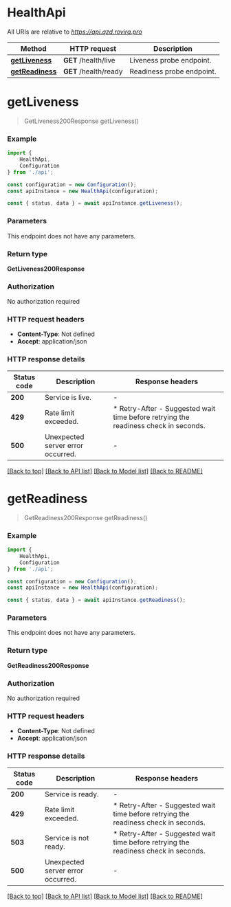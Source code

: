 # HealthApi

All URIs are relative to *https://api.qzd.rovira.pro*

|Method | HTTP request | Description|
|------------- | ------------- | -------------|
|[**getLiveness**](#getliveness) | **GET** /health/live | Liveness probe endpoint.|
|[**getReadiness**](#getreadiness) | **GET** /health/ready | Readiness probe endpoint.|

# **getLiveness**
> GetLiveness200Response getLiveness()


### Example

```typescript
import {
    HealthApi,
    Configuration
} from './api';

const configuration = new Configuration();
const apiInstance = new HealthApi(configuration);

const { status, data } = await apiInstance.getLiveness();
```

### Parameters
This endpoint does not have any parameters.


### Return type

**GetLiveness200Response**

### Authorization

No authorization required

### HTTP request headers

 - **Content-Type**: Not defined
 - **Accept**: application/json


### HTTP response details
| Status code | Description | Response headers |
|-------------|-------------|------------------|
|**200** | Service is live. |  -  |
|**429** | Rate limit exceeded. |  * Retry-After - Suggested wait time before retrying the readiness check in seconds. <br>  |
|**500** | Unexpected server error occurred. |  -  |

[[Back to top]](#) [[Back to API list]](../README.md#documentation-for-api-endpoints) [[Back to Model list]](../README.md#documentation-for-models) [[Back to README]](../README.md)

# **getReadiness**
> GetReadiness200Response getReadiness()


### Example

```typescript
import {
    HealthApi,
    Configuration
} from './api';

const configuration = new Configuration();
const apiInstance = new HealthApi(configuration);

const { status, data } = await apiInstance.getReadiness();
```

### Parameters
This endpoint does not have any parameters.


### Return type

**GetReadiness200Response**

### Authorization

No authorization required

### HTTP request headers

 - **Content-Type**: Not defined
 - **Accept**: application/json


### HTTP response details
| Status code | Description | Response headers |
|-------------|-------------|------------------|
|**200** | Service is ready. |  -  |
|**429** | Rate limit exceeded. |  * Retry-After - Suggested wait time before retrying the readiness check in seconds. <br>  |
|**503** | Service is not ready. |  * Retry-After - Suggested wait time before retrying the readiness check in seconds. <br>  |
|**500** | Unexpected server error occurred. |  -  |

[[Back to top]](#) [[Back to API list]](../README.md#documentation-for-api-endpoints) [[Back to Model list]](../README.md#documentation-for-models) [[Back to README]](../README.md)

